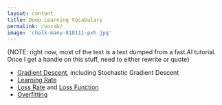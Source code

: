 ```yaml
---
layout: content
title: Deep Learning Vocabulary
permalink: /vocab/
image: 'chalk-many-818111-pxh.jpg'
---
```

{NOTE: right now, most of the text is a text dumped from a fast.AI tutorial. Once I get a handle on this stuff, need to either rewrite or quote}   


- [Gradient Descent](../pages/workflow/gradient-descent.html), including Stochastic Gradient Descent
- [Learning Rate](../pages/vocab/learning-rate.html)
- [Loss Rate](../pages/vocab/loss.html) and [Loss Function](../pages/vocab/loss.html)
- [Overfitting](../pages/vocab/over-under-fitting.html)